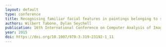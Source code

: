 ```yaml
---
layout: default
type: conference 
title: Recognising familiar facial features in paintings belonging to separate domains
authors: Wilbert Tabone, Dylan Seychell
publication: 16th International Conference on Computer Analysis of Images and Patterns (CAIP), Valletta, Malta
year: 2015
doi: https://doi.org/10.1007/978-3-319-23192-1_11
---
```

